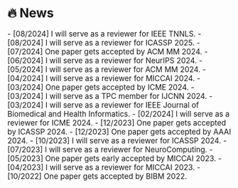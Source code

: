 # 🔥 News

<div class='paper-box-text' style="font-size: larger;" markdown="1">
- [08/2024] I will serve as a reviewer for IEEE TNNLS.
- [08/2024] I will serve as a reviewer for ICASSP 2025.
- [07/2024] One paper gets accepted by ACM MM 2024.
- [06/2024] I will serve as a reviewer for NeurIPS 2024.
- [05/2024] I will serve as a reviewer for ACM MM 2024.
- [04/2024] I will serve as a reviewer for MICCAI 2024.
- [03/2024] One paper gets accepted by ICME 2024.
- [03/2024] I will serve as a TPC member for IJCNN 2024.
- [03/2024] I will serve as a reviewer for IEEE Journal of Biomedical and Health Informatics.
- [02/2024] I will serve as a reviewer for ICME 2024.
- [12/2023] One paper gets accepted by ICASSP 2024.
- [12/2023] One paper gets accepted by AAAI 2024.
- [10/2023] I will serve as a reviewer for ICASSP 2024.
- [07/2023] I will serve as a reviewer for NeuroComputing.
- [05/2023] One paper gets early accepted by MICCAI 2023.
- [04/2023] I will serve as a reviewer for MICCAI 2023.
- [10/2022] One paper gets accepted by BIBM 2022.

</div>
